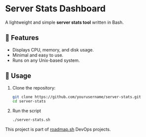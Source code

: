 # Server Stats Dashboard

A lightweight and simple **server stats tool** written in Bash.

## 🚀 Features

- Displays CPU, memory, and disk usage.
- Minimal and easy to use.
- Runs on any Unix-based system.

## 📄 Usage

1. Clone the repository:
   ```bash
   git clone https://github.com/yourusername/server-stats.git
   cd server-stats

2. Run the script
    ```bash
    ./server-stats.sh


This project is part of [roadmap.sh](https://roadmap.sh/projects/server-stats) DevOps projects.